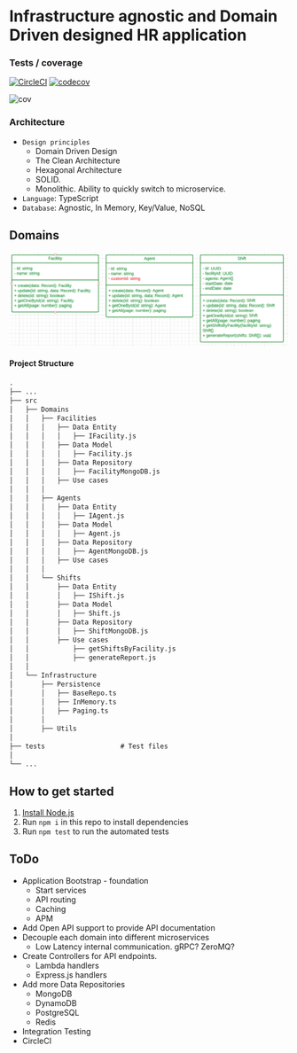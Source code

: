 # Infrastructure agnostic and Domain Driven designed HR application

### Tests / coverage

[![CircleCI](https://dl.circleci.com/status-badge/img/gh/web2solutions/cbh-take-home-staffing/tree/main.svg?style=svg)](https://dl.circleci.com/status-badge/redirect/gh/web2solutions/cbh-take-home-staffing/tree/main) [![codecov](https://codecov.io/gh/web2solutions/cbh-take-home-staffing/branch/main/graph/badge.svg?token=5118POS3ED)](https://codecov.io/gh/web2solutions/cbh-take-home-staffing)

![cov](https://codecov.io/gh/web2solutions/cbh-take-home-staffing/branch/main/graphs/sunburst.svg?token=5118POS3ED)

### Architecture

- `Design principles`
  - Domain Driven Design
  - The Clean Architecture
  - Hexagonal Architecture
  - SOLID.
  - Monolithic. Ability to quickly switch to microservice.
- `Language`: TypeScript
- `Database`: Agnostic, In Memory, Key/Value, NoSQL

## Domains

![UML classes](/domains.png "UML classes")

#### Project Structure

    .
    ├── ...
    ├── src
    │   ├── Domains
    │   │   ├── Facilities
    │   │   │   ├── Data Entity
    │   │   │   │   ├── IFacility.js
    │   │   │   ├── Data Model
    │   │   │   │   ├── Facility.js
    │   │   │   ├── Data Repository
    │   │   │   │   ├── FacilityMongoDB.js
    │   │   │   ├── Use cases
    │   │   │
    │   │   ├── Agents
    │   │   │   ├── Data Entity
    │   │   │   │   ├── IAgent.js
    │   │   │   ├── Data Model
    │   │   │   │   ├── Agent.js
    │   │   │   ├── Data Repository
    │   │   │   │   ├── AgentMongoDB.js
    │   │   │   ├── Use cases
    │   │   │
    │   │   └── Shifts
    │   │       ├── Data Entity
    │   │       │   ├── IShift.js
    │   │       ├── Data Model
    │   │       │   ├── Shift.js
    │   │       ├── Data Repository
    │   │       │   ├── ShiftMongoDB.js
    │   │       ├── Use cases
    │   │           ├── getShiftsByFacility.js
    │   │           ├── generateReport.js
    │   │
    │   └── Infrastructure
    │       ├── Persistence
    │       │   ├── BaseRepo.ts
    │       │   ├── InMemory.ts
    │       │   ├── Paging.ts
    │       │
    │       ├── Utils
    │
    ├── tests                   # Test files
    │   
    └── ...





## How to get started

1. [Install Node.js](https://nodejs.org/en/download/)
2. Run `npm i` in this repo to install dependencies
3. Run `npm test` to run the automated tests

## ToDo

- Application Bootstrap - foundation
  - Start services
  - API routing
  - Caching
  - APM
- Add Open API support to provide API documentation
- Decouple each domain into different microservices
  - Low Latency internal communication. gRPC? ZeroMQ?
- Create Controllers for API endpoints.
  - Lambda handlers
  - Express.js handlers
- Add more Data Repositories
  - MongoDB
  - DynamoDB
  - PostgreSQL
  - Redis
- Integration Testing
- CircleCI

